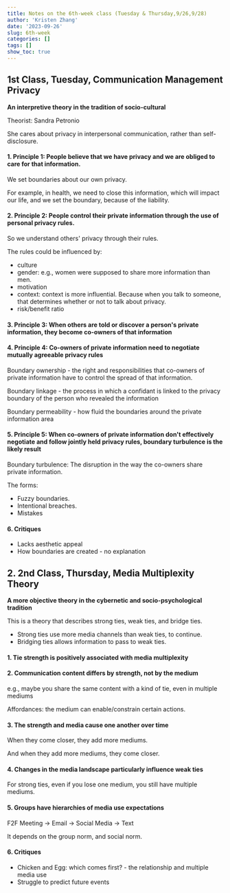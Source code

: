 ```yaml
---
title: Notes on the 6th-week class (Tuesday & Thursday,9/26,9/28)
author: 'Kristen Zhang'
date: '2023-09-26'
slug: 6th-week
categories: []
tags: []
show_toc: true
---
```


## 1st Class, Tuesday, Communication Management Privacy 

**An interpretive theory in the tradition of socio-cultural**

Theorist: Sandra Petronio

She cares about privacy in interpersonal communication, rather than self-disclosure.

#### 1. Principle 1: People believe that we have privacy and we are obliged to care for that information.

We set boundaries about our own privacy.

For example, in health, we need to close this information, which will impact our life, and we set the boundary, because of the liability.

#### 2. Principle 2: People control their private information through the use of personal privacy rules.

So we understand others' privacy through their rules.

The rules could be influenced by:

- culture
- gender: e.g., women were supposed to share more information than men.
- motivation
- context: context is more influential. Because when you talk to someone, that determines whether or not to talk about privacy.
- risk/benefit ratio

#### 3. Principle 3: When others are told or discover a person's private information, they become co-owners of that information

#### 4. Principle 4: Co-owners of private information need to negotiate mutually agreeable privacy rules

Boundary ownership - the right and responsibilities that co-owners of private information have to control the spread of that information.

Boundary linkage - the process in which a confidant is linked to the privacy boundary of the person who revealed the information

Boundary permeability - how fluid the boundaries around the private information area

#### 5. Principle 5: When co-owners of private information don't effectively negotiate and follow jointly held privacy rules, boundary turbulence is the likely result

Boundary turbulence: The disruption in the way the co-owners share private information.

The forms:

- Fuzzy boundaries.
- Intentional breaches.
- Mistakes

#### 6. Critiques

- Lacks aesthetic appeal
- How boundaries are created - no explanation



## 2. 2nd Class, Thursday, Media Multiplexity Theory

**A more objective theory in the cybernetic and socio-psychological tradition**

This is a theory that describes strong ties, weak ties, and bridge ties.

- Strong ties use more media channels than weak ties, to continue.
- Bridging ties allows information to pass to weak ties.

#### 1. Tie strength is positively associated with media multiplexity

#### 2. Communication content differs by strength, not by the medium

e.g., maybe you share the same content with a kind of tie, even in multiple mediums

Affordances: the medium can enable/constrain certain actions.

#### 3. The strength and media cause one another over time

When they come closer, they add more mediums.

And when they add more mediums, they come closer.

#### 4. Changes in the media landscape particularly influence weak ties

For strong ties, even if you lose one medium, you still have multiple mediums.

#### 5. Groups have hierarchies of media use expectations

F2F Meeting -> Email -> Social Media -> Text

It depends on the group norm, and social norm.

#### 6. Critiques

- Chicken and Egg: which comes first? - the relationship and multiple media use
- Struggle to predict future events

